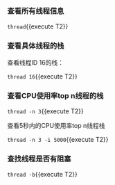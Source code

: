 ### 查看所有线程信息

`thread`{{execute T2}}


### 查看具体线程的栈

查看线程ID 16的栈：

`thread 16`{{execute T2}}

### 查看CPU使用率top n线程的栈

`thread -n 3`{{execute T2}}

查看5秒内的CPU使用率top n线程栈

`thread -n 3 -i 5000`{{execute T2}}


### 查找线程是否有阻塞

`thread -b`{{execute T2}}

